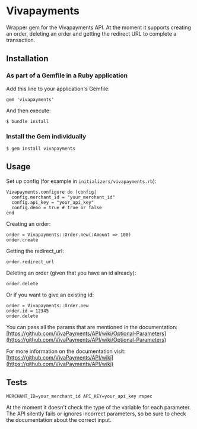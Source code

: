 # Vivapayments

Wrapper gem for the Vivapayments API. At the moment it supports creating an
order, deleting an order and getting the redirect URL to complete a
transaction.


## Installation

### As part of a Gemfile in a Ruby application

Add this line to your application's Gemfile:

    gem 'vivapayments'

And then execute:

    $ bundle install
  
### Install the Gem individually

    $ gem install vivapayments

## Usage

Set up config (for example in `initializers/vivapayments.rb`):

    Vivapayments.configure do |config|
      config.merchant_id = "your_merchant_id"
      config.api_key = "your_api_key"
      config.demo = true # true or false
    end

Creating an order:

    order = Vivapayments::Order.new(:Amount => 100)
    order.create

Getting the redirect_url:

    order.redirect_url

Deleting an order (given that you have an id already):

    order.delete

Or if you want to give an existing id:

    order = Vivapayments::Order.new
    order.id = 12345
    order.delete

You can pass all the params that are mentioned in the documentation:
[https://github.com/VivaPayments/API/wiki/Optional-Parameters](https://github.com/VivaPayments/API/wiki/Optional-Parameters)

For more information on the documentation visit:
[https://github.com/VivaPayments/API/wiki](https://github.com/VivaPayments/API/wiki)


## Tests

    MERCHANT_ID=your_merchant_id API_KEY=your_api_key rspec

At the moment it doesn't check the type of the variable for each parameter.
The API silently fails or ignores incorrect parameters, so be sure to check the
 documentation about the correct input.

